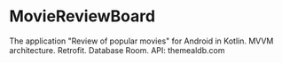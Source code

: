 # MovieReviewBoard
The application "Review of popular movies" for Android in Kotlin. MVVM architecture. Retrofit. Database Room. API: themealdb.com

